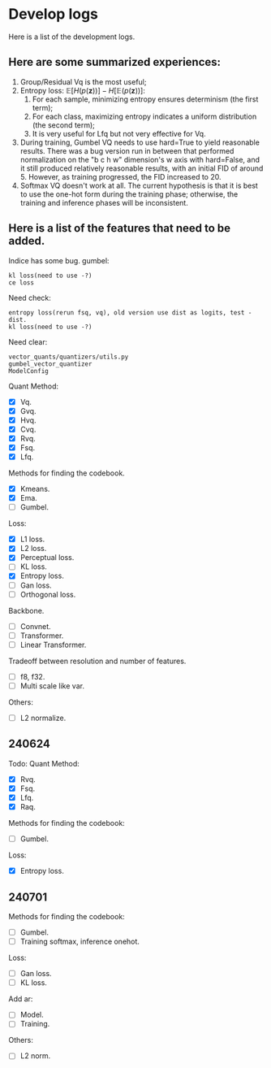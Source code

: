 # Develop logs

Here is a list of the development logs.

## Here are some summarized experiences:

1. Group/Residual Vq is the most useful;
2. Entropy loss: $\mathbb{E}[H(p(\mathbf{z}))] - H[\mathbb{E}(p(\mathbf{z}))]$:
   1. For each sample, minimizing entropy ensures determinism (the first term);
   2. For each class, maximizing entropy indicates a uniform distribution (the second term);
   3. It is very useful for Lfq but not very effective for Vq.
3. During training, Gumbel VQ needs to use hard=True to yield reasonable results. There was a bug version run in between that performed normalization on the "b c h w" dimension's w axis with hard=False, and it still produced relatively reasonable results, with an initial FID of around 5. However, as training progressed, the FID increased to 20.
4. Softmax VQ doesn't work at all. The current hypothesis is that it is best to use the one-hot form during the training phase; otherwise, the training and inference phases will be inconsistent.

## Here is a list of the features that need to be added.

Indice has some bug.
gumbel:
```
kl loss(need to use -?)
ce loss
```


Need check:
```
entropy loss(rerun fsq, vq), old version use dist as logits, test -dist.
kl loss(need to use -?)
```

Need clear:
```
vector_quants/quantizers/utils.py
gumbel_vector_quantizer
ModelConfig
```

Quant Method:
- [x] Vq.
- [x] Gvq.
- [x] Hvq.
- [x] Cvq.
- [x] Rvq.
- [x] Fsq.
- [x] Lfq.

Methods for finding the codebook.
- [x] Kmeans.
- [x] Ema.
- [ ] Gumbel.

Loss:
- [x] L1 loss.
- [x] L2 loss.
- [x] Perceptual loss.
- [ ] KL loss.
- [x] Entropy loss.
- [ ] Gan loss.
- [ ] Orthogonal loss.

Backbone.
- [ ] Convnet.
- [ ] Transformer.
- [ ] Linear Transformer.

Tradeoff between resolution and number of features.
- [ ] f8, f32.
- [ ] Multi scale like var.

Others:
- [ ] L2 normalize.

## 240624
Todo:
Quant Method:
- [x] Rvq.
- [x] Fsq.
- [x] Lfq.
- [x] Raq.

Methods for finding the codebook:
- [ ] Gumbel.

Loss:
- [x] Entropy loss.

## 240701
Methods for finding the codebook:
- [ ] Gumbel.
- [ ] Training softmax, inference onehot.

Loss:
- [ ] Gan loss.
- [ ] KL loss.

Add ar:
- [ ] Model.
- [ ] Training.

Others:
- [ ] L2 norm.
